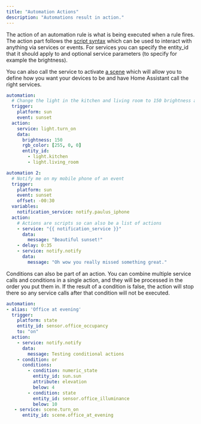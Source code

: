 ```yaml
---
title: "Automation Actions"
description: "Automations result in action."
---
```


The action of an automation rule is what is being executed when a rule fires. The action part follows the [script syntax](/docs/scripts/) which can be used to interact with anything via services or events. For services you can specify the entity_id that it should apply to and optional service parameters (to specify for example the brightness).

You can also call the service to activate [a scene](/integrations/scene/) which will allow you to define how you want your devices to be and have Home Assistant call the right services.

```yaml
automation:
  # Change the light in the kitchen and living room to 150 brightness and color red.
  trigger:
    platform: sun
    event: sunset
  action:
    service: light.turn_on
    data:
      brightness: 150
      rgb_color: [255, 0, 0]
      entity_id:
        - light.kitchen
        - light.living_room

automation 2:
  # Notify me on my mobile phone of an event
  trigger:
    platform: sun
    event: sunset
    offset: -00:30
  variables:
    notification_service: notify.paulus_iphone
  action:
    # Actions are scripts so can also be a list of actions
    - service: "{{ notification_service }}"
      data:
        message: "Beautiful sunset!"
    - delay: 0:35
    - service: notify.notify
      data:
        message: "Oh wow you really missed something great."
```

Conditions can also be part of an action. You can combine multiple service calls and conditions in a single action, and they will be processed in the order you put them in. If the result of a condition is false, the action will stop there so any service calls after that condition will not be executed.

```yaml
automation:
- alias: 'Office at evening'
  trigger:
    platform: state
    entity_id: sensor.office_occupancy
    to: "on" 
  action:
    - service: notify.notify
      data:
        message: Testing conditional actions
    - condition: or
      conditions:
        - condition: numeric_state
          entity_id: sun.sun
          attribute: elevation
          below: 4
        - condition: state
          entity_id: sensor.office_illuminance
          below: 10
   - service: scene.turn_on
      entity_id: scene.office_at_evening
```
